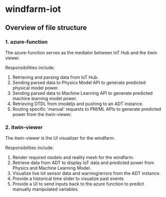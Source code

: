 # windfarm-iot

## Overview of file structure

### **1. azure-function**

The azure-function serves as the mediator between IoT Hub and the itwin viewer.

Responsibilities include:

1. Retrieving and parsing data from IoT Hub.
2. Sending parsed data to Physics Model API to generate predicted physical model power.
3. Sending parsed data to Machine Learning API to generate predicted machine learning model power.
4. Retrieving DTDL from imodeljs and pushing to an ADT instance.
6. Routing specific 'manual' requests to PM/ML APIs to generate predicted power from the itwin-viewer.

### **2. itwin-viewer**

The itwin-viewer is the UI visualizer for the windfarm.

Responsibilties include:
1. Render required models and reality mesh for the windfarm.
2. Retrieve data from ADT to display IoT data and predicted power from Physics and Machine Learning Model.
3. Visualize live Iot sensor data and warning/errors from the ADT instance.
4. Provide a historical time slider to visualize past events
5. Provide a UI to send inputs back to the azure function to predict manually manipulated variables.